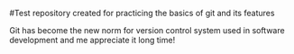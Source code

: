 #Test repository created for practicing the basics of git and its features

Git has become the new norm for version control system used in software development and me appreciate it long time!
